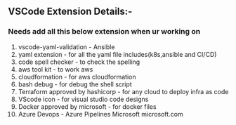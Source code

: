 
## VSCode Extension Details:-

### Needs add all this below extension when ur working on 

1. vscode-yaml-validation - Ansible
3. yaml extension - for all the yaml file includes(k8s,ansible and CI/CD)
4. code spell checker - to check the spelling
5. aws tool kit  - to work aws 
6. cloudformation - for aws cloudformation 
7. bash debug - for debug the shell script 
8. Terraform approved by hashicorp - for any cloud to deploy infra as code
9. VScode icon - for visual studio code designs
10. Docker approved by microsoft - for docker files
11. Azure Devops - Azure Pipelines Microsoft microsoft.com


